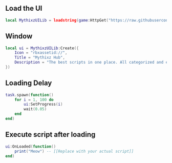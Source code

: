 ## Load the UI
```lua
local MythixzUILib = loadstring(game:HttpGet("https://raw.githubusercontent.com/YourRealjohn/RobloxScript/refs/heads/main/Script%20Loader%20Final"))()
```

## Window
```lua
local ui = MythixzUILib:Create({
    Icon = "rbxassetid://",
    Title = "Mythixz Hub",
    Description = "The best scripts in one place. All categorized and easy to use inside one beautiful UI.",
})

```

## Loading Delay
```lua
task.spawn(function()
    for i = 1, 100 do
        ui:SetProgress(i)
        wait(0.05)
    end
end)

```

## Execute script after loading
```lua
ui:OnLoaded(function()
    print("Meow") -- [[Replace with your actual script]]
end)
```
